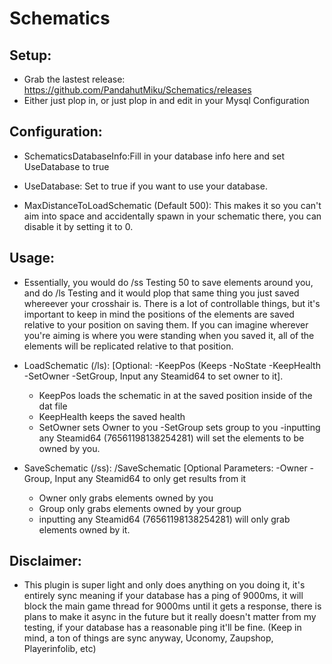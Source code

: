 # Schematics

## Setup:
- Grab the lastest release: https://github.com/PandahutMiku/Schematics/releases
- Either just plop in, or just plop in and edit in your Mysql Configuration

## Configuration:
- SchematicsDatabaseInfo:Fill in your database info here and set UseDatabase to true

- UseDatabase: Set to true if you want to use your database.

- MaxDistanceToLoadSchematic (Default 500): This makes it so you can't aim into space and accidentally spawn in your schematic there, you can disable it by setting it to 0.


## Usage:
- Essentially, you would do /ss Testing 50 to save elements around you, and do /ls Testing and it would plop that same thing you just saved whereever your crosshair is. There is a lot of controllable things, but it's important to keep in mind the positions of the elements are saved relative to your position on saving them. If you can imagine wherever you're aiming is where you were standing when you saved it, all of the elements will be replicated relative to that position.


- LoadSchematic (/ls):  <Name> [Optional: -KeepPos (Keeps -NoState -KeepHealth -SetOwner -SetGroup, Input any Steamid64 to set owner to it]. 
  -  KeepPos loads the schematic in at the saved position inside of the dat file
  - KeepHealth keeps the saved health
  - SetOwner sets Owner to you
  -SetGroup sets group to you
  -inputting any Steamid64 (76561198138254281) will set the elements to be owned by you.
  
- SaveSchematic (/ss): /SaveSchematic <name> <distance> [Optional Parameters: -Owner  -Group, Input any Steamid64 to only get results from it
  - Owner only grabs elements owned by you
  - Group only grabs elements owned by your group
  - inputting any Steamid64 (76561198138254281) will only grab elements owned by it.
 

## Disclaimer:
- This plugin is super light and only does anything on you doing it, it's entirely sync meaning if your database has a ping of 9000ms, it will block the main game thread for 9000ms until it gets a response, there is plans to make it async in the future but it really doesn't matter from my testing, if your database has a reasonable ping it'll be fine. (Keep in mind, a ton of things are sync anyway, Uconomy, Zaupshop, Playerinfolib, etc)
